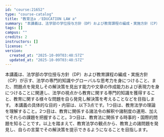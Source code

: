 ```yaml
---
id: "course:21652"
type: "course-catalog"
title: "教育法a ／EDUCATION LAW a"
summary: "本講義は、法学部の学位授与方針（DP）および教育課程の編成・実施方針（CP）が示す、法学の専門的知識やグローバルな思考力を身につけること、また、問題点を発見しその解決策を見出す能力や文章の作成能力および表現力を身につけることに関連し、法学の…"
tags: []
campus: ""
credits: 2
instructors: []
license: " "
version:
  created_at: "2025-10-09T03:48:57Z"
  updated_at: "2025-10-09T03:48:57Z"
---
```


本講義は、法学部の学位授与方針（DP）および教育課程の編成・実施方針（CP）が示す、法学の専門的知識やグローバルな思考力を身につけること、また、問題点を発見しその解決策を見出す能力や文章の作成能力および表現力を身につけることに関連し、法学の視点から教育に関する専門的知識を獲得すること、教育に関する様々な問題を自ら発見し解決策を考えることなどを目指します。 本講義の具体的な目的・内容は、以下3点です。1つ目は、教育法学の理論を理解すること。2つ目は、教育に関係する諸法令の解釈や諸制度の運用、加えてそれらの課題を把握すること。3つ目は、教育法に関係する時事的・国際的問題を知ることです。以上を踏まえて、教育法学の観点から、教育上の諸問題を発見し、自らの言葉でその解決策を提示できるようになることを目指します。
